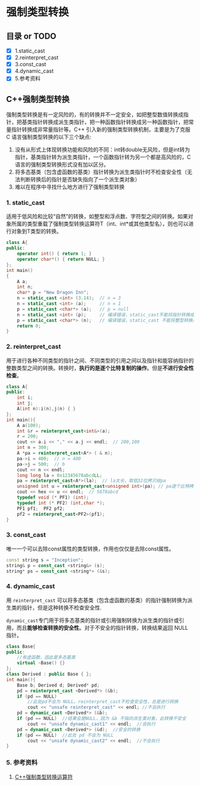 # 强制类型转换
## 目录 or TODO
- [x] 1.static_cast
- [x] 2.reinterpret_cast
- [x] 3.const_cast
- [x] 4.dynamic_cast
- [x] 5.参考资料
## C++强制类型转换

强制类型转换是有一定风险的，有的转换并不一定安全，如把整型数值转换成指针，把基类指针转换成派生类指针，把一种函数指针转换成另一种函数指针，把常量指针转换成非常量指针等。C++ 引入新的强制类型转换机制，主要是为了克服 C 语言强制类型转换的以下三个缺点:

1. 没有从形式上体现转换功能和风险的不同：int转double无风险，但是int转为指针，基类指针转为派生类指针，一个函数指针转为另一个都是高风险的，C语言的强制类型转换形式没有加以区分。
2. 将多态基类（包含虚函数的基类）指针转换为派生类指针时不检查安全性（无法判断转换后的指针是否缺失指向了一个派生类对象）
3. 难以在程序中寻找什么地方进行了强制类型转换

### 1. static_cast

适用于低风险和比较“自然”的转换，如整型和浮点数、字符型之间的转换。如果对象所属的类型重载了强制类型转换运算符T（int、int*或其他类型名），则也可以进行对象到T类型的转换。

```c++
class A{
public:
    operator int() { return 1; }
    operator char*() { return NULL; }
};
int main()
{
    A a;
    int n;
    char* p = "New Dragon Inn";
    n = static_cast <int> (3.14);  // n = 3
    n = static_cast <int> (a);     // n = 1
    p = static_cast <char*> (a);   // p = null
    n = static_cast <int> (p);     // 编译错误，static_cast不能将指针转换成整型
    p = static_cast <char*> (n);   // 编译错误，static_cast 不能将整型转换成指针
    return 0;
}
```



### 2. reinterpret_cast

用于进行各种不同类型的指针之间、不同类型的引用之间以及指针和能容纳指针的整数类型之间的转换。转换时，**执行的是逐个比特复制的操作**。但是**不进行安全性检查**。

```c++
class A{
public:
    int i;
    int j;
    A(int n):i(n),j(n) { }
};
int main(){
    A a(100);
    int &r = reinterpret_cast<int&>(a); 
    r = 200;  
    cout << a.i << "," << a.j << endl;  // 200,100
    int n = 300;
    A *pa = reinterpret_cast<A*> ( & n); 
    pa->i = 400;  // n = 400
    pa->j = 500;  // b
    cout << n << endl;  
    long long la = 0x12345678abcdLL;
    pa = reinterpret_cast<A*>(la);  // la太长，取低32位拷贝给pa
    unsigned int u = reinterpret_cast<unsigned int>(pa); // pa逐个比特拷贝给u
    cout << hex << u << endl;  // 5678abcd
    typedef void (* PF1) (int);
    typedef int (* PF2) (int,char *);
    PF1 pf1;  PF2 pf2;
    pf2 = reinterpret_cast<PF2>(pf1); 
}
```



### 3. const_cast

唯一一个可以去除const属性的类型转换，作用也仅仅是去除const属性。

```c++
const string s = "Inception";
string& p = const_cast <string&> (s);
string* ps = const_cast <string*> (&s); 
```



### 4. dynamic_cast

用 `reinterpret_cast` 可以将多态基类（包含虚函数的基类）的指针强制转换为派生类的指针，但是这种转换不检查安全性.

`dynamic_cast`专门用于将多态基类的指针或引用强制转换为派生类的指针或引用，而且**能够检查转换的安全性**。对于不安全的指针转换，转换结果返回 NULL 指针。

```c++
class Base{  
public:
    //有虚函数，因此是多态基类
    virtual ~Base() {}
};
class Derived : public Base { };
int main(){
    Base b; Derived d; Derived* pd;
    pd = reinterpret_cast <Derived*> (&b);
    if (pd == NULL)
        //此处pd不会为 NULL。reinterpret_cast不检查安全性，总是进行转换
        cout << "unsafe reinterpret_cast" << endl; //不会执行
    pd = dynamic_cast <Derived*> (&b);
    if (pd == NULL)  //结果会是NULL，因为 &b 不指向派生类对象，此转换不安全
        cout << "unsafe dynamic_cast1" << endl;  //会执行
    pd = dynamic_cast <Derived*> (&d);  //安全的转换
    if (pd == NULL)  //此处 pd 不会为 NULL
        cout << "unsafe dynamic_cast2" << endl;  //不会执行
}
```



### 5. 参考资料

1. [C++强制类型转换运算符](http://c.biancheng.net/view/410.html)

